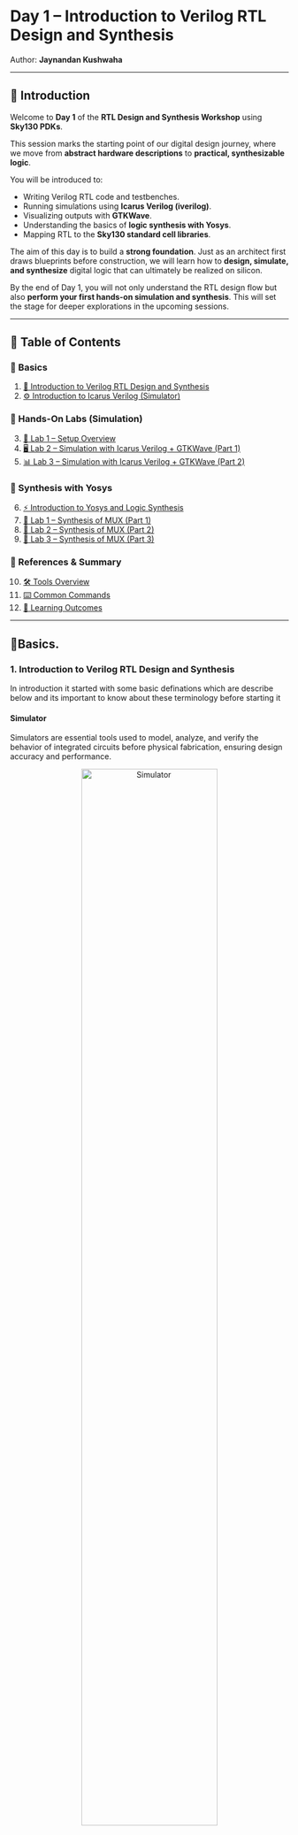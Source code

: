 # Day 1 – Introduction to Verilog RTL Design and Synthesis  

Author: **Jaynandan Kushwaha**  

---

## 📌 Introduction  

Welcome to **Day 1** of the **RTL Design and Synthesis Workshop** using **Sky130 PDKs**.  

This session marks the starting point of our digital design journey, where we move from **abstract hardware descriptions** to **practical, synthesizable logic**.  

You will be introduced to:  
- Writing Verilog RTL code and testbenches.  
- Running simulations using **Icarus Verilog (iverilog)**.  
- Visualizing outputs with **GTKWave**.  
- Understanding the basics of **logic synthesis with Yosys**.  
- Mapping RTL to the **Sky130 standard cell libraries**.  

The aim of this day is to build a **strong foundation**. Just as an architect first draws blueprints before construction, we will learn how to **design, simulate, and synthesize** digital logic that can ultimately be realized on silicon.  

By the end of Day 1, you will not only understand the RTL design flow but also **perform your first hands-on simulation and synthesis**. This will set the stage for deeper explorations in the upcoming sessions.  

---
## 📂 Table of Contents  

### 🔹 Basics  
1. [📖 Introduction to Verilog RTL Design and Synthesis](#1-Introduction-to-Verilog-RTl-Design-and-Synthesis)  
2. [⚙️ Introduction to Icarus Verilog (Simulator)](#2-introduction-to-icarus-verilog-simulator)  

### 🔹 Hands-On Labs (Simulation)  
3. [🧪 Lab 1 – Setup Overview](#3-labs-using-icarus-verilog-and-gtkwave)  
4. [🖥️ Lab 2 – Simulation with Icarus Verilog + GTKWave (Part 1)](#3-labs-using-icarus-verilog-and-gtkwave)  
5. [📊 Lab 3 – Simulation with Icarus Verilog + GTKWave (Part 2)](#3-labs-using-icarus-verilog-and-gtkwave)  

### 🔹 Synthesis with Yosys  
6. [⚡ Introduction to Yosys and Logic Synthesis](#4-introduction-to-yosys-and-logic-synthesis)  
7. [🔬 Lab 1 – Synthesis of MUX (Part 1)](#5-labs-using-yosys-and-sky130-pdks)  
8. [🔬 Lab 2 – Synthesis of MUX (Part 2)](#5-labs-using-yosys-and-sky130-pdks)  
9. [🔬 Lab 3 – Synthesis of MUX (Part 3)](#5-labs-using-yosys-and-sky130-pdks)  

### 🔹 References & Summary  
10. [🛠️ Tools Overview](#6-tools-overview)  
11. [⌨️ Common Commands](#7-common-commands)  
12. [🎯 Learning Outcomes](#8-learning-outcomes)  
---
## 🔹Basics. 
 
### 1. Introduction to Verilog RTL Design and Synthesis
In introduction it started with some basic definations which are describe below and its important to know about these terminology before starting it 
#### Simulator
Simulators are essential tools used to model, analyze, and verify the behavior of integrated circuits before physical fabrication, ensuring design accuracy and performance.
<div align="center">
  <img src="Images/Simulator1.png" alt="Simulator" width="70%">
</div>

#### How Simulator Works:

##### 1. Parsing & Compilation
- Reads your code (Verilog/VHDL) and checks syntax.
- Converts design into an internal model.

##### 2. Elaboration
- Resolves module hierarchy and signal connections.
- Sets initial values for all signals.

##### 3. Simulation (Event-Driven)
- Signals are updated only when inputs change.
- Changes propagate through the circuit based on logic and delays.

##### 4. Output & Waveforms
- Records signal values over time.
- Shows results via text or waveform viewer.
<div align="center">
  <img src="Images/Simulator_Working.png" alt="Simulator_Working" width="70%">
</div>
---

#### . Testbench and Its Working

#### What is a Testbench?
- A **testbench** is a simulation environment used to **verify and validate** a design (DUT – Design Under Test).
- It is **not synthesized into hardware**; it only exists for testing in simulation.
- Acts like a **virtual lab**, applying inputs and checking outputs of the design.
<div align="center">
  <img src="Images/Testbench.png" alt="Testbench" width="70%">
</div>
---

#### How a Testbench Works
1. **Instantiate DUT**  
   - The testbench creates an instance of the design module to be tested.

2. **Generate Stimulus (Inputs)**  
   - Provides different input patterns (clock, reset, test signals) to the DUT.

3. **Monitor Outputs**  
   - Captures and observes the DUT outputs for correctness.

4. **Check/Verify Results**  
   - Compares DUT output with the expected output (using assertions or manual checks).

5. **Display Results**  
   - Uses `$display`, `$monitor`, or waveform viewers to show simulation behavior.

## Key Points
- A testbench usually includes **clock generation, reset logic, input stimulus, and output checking**.
- It helps detect errors **early in simulation** before going to hardware.
<div align="center">
  <img src="Images/testbench_Working.png" alt="testbench_Working" width="70%">
</div>
---

#### .Design
I put lecture screenshot for defining Design 
<div align="center">
  <img src="Images/Design.png" alt="Design" width="70%">
</div

----

#### . Iverilog Based simulation Flow
In Iverilog Based simulation flow we provide verilog file and testbench file as a input to a iverilog and it dumped file in vcd and that file we can analyse in gtkwave
<div align="center">
  <img src="Images/Simulation_Flow.png" alt="Design" width="70%">
</div 
---

## Lab Setup 

### Lab1 
Make seprate folder for saving our whole lab work in one folder 
```shell
mkdir VSD/VLSI
```

####  Step 1: Clone the Workshop Repository

```shell
git clone https://github.com/kunalg123/sky130RTLDesignAndSynthesisWorkshop.git
cd sky130RTLDesignAndSynthesisWorkshop/verilog_files
```
####  Step 2: Install Required Tools

install these tool if you didnt install in day 0 work 
if you then ignore this part
```shell
sudo apt install iverilog
sudo apt install gtkwave
```
----

### Lab2 

In lab2 we learn how to operate and what are the command to run iverilog and gtk wave tool with on example 
Here are steps:
we taken exapmle of good_mux verilog file 
1.Compile the design and testbench:
```shell
iverilog good_mux.v tb_good_mux.v
```
2.Run the simulation:

```shell
./a.out
```
3.View the waveform:

```shell
gtkwave tb_good_mux.vcd
```
<div align="center">
  <img src="Images/Simulation_Flow.png" alt="Design" width="70%">
</di

